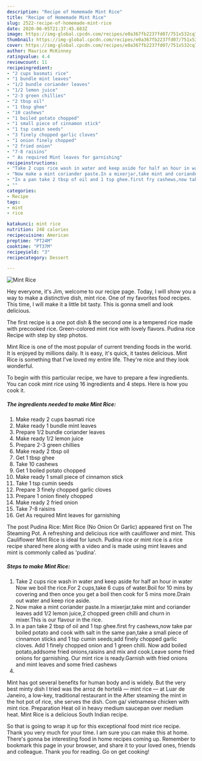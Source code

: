 ```yaml
---
description: "Recipe of Homemade Mint Rice"
title: "Recipe of Homemade Mint Rice"
slug: 2522-recipe-of-homemade-mint-rice
date: 2020-06-05T21:37:45.683Z
image: https://img-global.cpcdn.com/recipes/e0a367fb2237fd07/751x532cq70/mint-rice-recipe-main-photo.jpg
thumbnail: https://img-global.cpcdn.com/recipes/e0a367fb2237fd07/751x532cq70/mint-rice-recipe-main-photo.jpg
cover: https://img-global.cpcdn.com/recipes/e0a367fb2237fd07/751x532cq70/mint-rice-recipe-main-photo.jpg
author: Maurice McKinney
ratingvalue: 4.4
reviewcount: 11
recipeingredient:
- "2 cups basmati rice"
- "1 bundle mint leaves"
- "1/2 bundle coriander leaves"
- "1/2 lemon juice"
- "2-3 green chillies"
- "2 tbsp oil"
- "1 tbsp ghee"
- "10 cashews"
- "1 boiled potato chopped"
- "1 small piece of cinnamon stick"
- "1 tsp cumin seeds"
- "3 finely chopped garlic cloves"
- "1 onion finely chopped"
- "2 fried onion"
- "7-8 raisins"
- " As required Mint leaves for garnishing"
recipeinstructions:
- "Take 2 cups rice wash in water and keep aside for half an hour in water Now we boil the rice.For 2 cups,take 6 cups of water.Boil for 10 mins by covering and then once you get a boil then cook for 5 mins more.Drain out water and keep rice aside."
- "Now make a mint coriander paste.In a mixerjar,take mint and coriander leaves add 1/2 lemon juice,2 chopped green chilli and churn in mixer.This is our flavour in the rice."
- "In a pan take 2 tbsp of oil and 1 tsp ghee.first fry cashews,now take par boiled potato and cook with salt in the same pan,take a small piece of cinnamon sticks and 1 tsp cumin seeds;add finely chopped garlic cloves. Add 1 finely chopped onion and 1 green chilli. Now add boiled potato,addsome fried onions,raisins and mix and cook.Leave some fried onions for garnishing. Our mint rice is ready.Garnish with fried onions and mint leaves and some fried cashews"
- ""
categories:
- Recipe
tags:
- mint
- rice

katakunci: mint rice 
nutrition: 248 calories
recipecuisine: American
preptime: "PT24M"
cooktime: "PT37M"
recipeyield: "3"
recipecategory: Dessert

---
```



![Mint Rice](https://img-global.cpcdn.com/recipes/e0a367fb2237fd07/751x532cq70/mint-rice-recipe-main-photo.jpg)

Hey everyone, it's Jim, welcome to our recipe page. Today, I will show you a way to make a distinctive dish, mint rice. One of my favorites food recipes. This time, I will make it a little bit tasty. This is gonna smell and look delicious.

The first recipe is a one pot dish &amp; the second one is a tempered rice made with precooked rice. Green-colored mint rice with lovely flavors. Pudina rice Recipe with step by step photos.

Mint Rice is one of the most popular of current trending foods in the world. It is enjoyed by millions daily. It is easy, it's quick, it tastes delicious. Mint Rice is something that I've loved my entire life. They're nice and they look wonderful.


To begin with this particular recipe, we have to prepare a few ingredients. You can cook mint rice using 16 ingredients and 4 steps. Here is how you cook it.

<!--inarticleads1-->

##### The ingredients needed to make Mint Rice:

1. Make ready 2 cups basmati rice
1. Make ready 1 bundle mint leaves
1. Prepare 1/2 bundle coriander leaves
1. Make ready 1/2 lemon juice
1. Prepare 2-3 green chillies
1. Make ready 2 tbsp oil
1. Get 1 tbsp ghee
1. Take 10 cashews
1. Get 1 boiled potato chopped
1. Make ready 1 small piece of cinnamon stick
1. Take 1 tsp cumin seeds
1. Prepare 3 finely chopped garlic cloves
1. Prepare 1 onion finely chopped
1. Make ready 2 fried onion
1. Take 7-8 raisins
1. Get  As required Mint leaves for garnishing


The post Pudina Rice: Mint Rice (No Onion Or Garlic) appeared first on The Steaming Pot. A refreshing and delicious rice with cauliflower and mint. This Cauliflower Mint Rice is ideal for lunch. Pudina rice or mint rice is a rice recipe shared here along with a video and is made using mint leaves and mint is commonly called as &#39;pudina&#39;. 

<!--inarticleads2-->

##### Steps to make Mint Rice:

1. Take 2 cups rice wash in water and keep aside for half an hour in water Now we boil the rice.For 2 cups,take 6 cups of water.Boil for 10 mins by covering and then once you get a boil then cook for 5 mins more.Drain out water and keep rice aside.
1. Now make a mint coriander paste.In a mixerjar,take mint and coriander leaves add 1/2 lemon juice,2 chopped green chilli and churn in mixer.This is our flavour in the rice.
1. In a pan take 2 tbsp of oil and 1 tsp ghee.first fry cashews,now take par boiled potato and cook with salt in the same pan,take a small piece of cinnamon sticks and 1 tsp cumin seeds;add finely chopped garlic cloves. Add 1 finely chopped onion and 1 green chilli. Now add boiled potato,addsome fried onions,raisins and mix and cook.Leave some fried onions for garnishing. Our mint rice is ready.Garnish with fried onions and mint leaves and some fried cashews
1. 


Mint has got several benefits for human body and is widely. But the very best minty dish I tried was the arroz de hortelã — mint rice — at Luar de Janeiro, a low-key, traditional restaurant in the After steaming the mint in the hot pot of rice, she serves the dish. Com ga/ vietnamese chicken with mint rice. Preparation Heat oil in heavy medium saucepan over medium heat. Mint Rice is a delicious South Indian recipe. 

So that is going to wrap it up for this exceptional food mint rice recipe. Thank you very much for your time. I am sure you can make this at home. There's gonna be interesting food in home recipes coming up. Remember to bookmark this page in your browser, and share it to your loved ones, friends and colleague. Thank you for reading. Go on get cooking!

